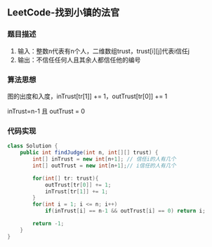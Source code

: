 ## LeetCode-找到小镇的法官

### 题目描述

1. 输入：整数n代表有n个人，二维数组trust，trust[i]\[j]代表i信任j
2. 输出：不信任任何人且其余人都信任他的编号

### 算法思想

图的出度和入度，inTrust[tr[1]] += 1，outTrust[tr[0]] += 1

inTrust=n-1 且 outTrust = 0

### 代码实现

```java
class Solution {
    public int findJudge(int n, int[][] trust) {
        int[] inTrust = new int[n+1]; // 信任i的人有几个
        int[] outTrust = new int[n+1];// i信任的人有几个

        for(int[] tr: trust){ 
            outTrust[tr[0]] += 1;
            inTrust[tr[1]] += 1;
        }
        for(int i = 1; i <= n; i++)
            if(inTrust[i] == n-1 && outTrust[i] == 0) return i;

        return -1;
    }
}
```

